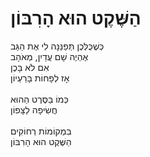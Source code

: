 # הַשֶּׁקֶט הוּא הָרִבּוֹן

כְּשֶׁכֻּלְּכֶן תְּפַנֵּנָּה לִי אֶת הַגַּב\
אֶהְיֶה שָׁם עֲדַיִן, מְאֹהָב\
אִם לֹא בָּכֶן\
אָז לְפָחוֹת בָּרַעְיוֹן\
\
כְּמוֹ בַּסֶּרֶט הַהוּא\
חֲשִׂיפָה לַצָּפוֹן\
\
בִּמְקוֹמוֹת רְחוֹקִים\
הַשֶּׁקֶט הוּא הָרִבּוֹן